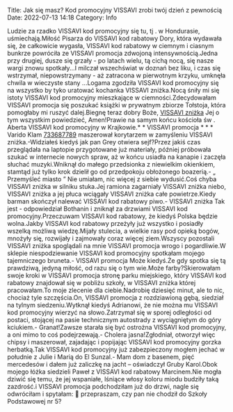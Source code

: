 Title: Jak się masz? Kod promocyjny VISSAVI zrobi twój dzień z pewnością
Date: 2022-07-13 14:18
Category: Info

Ludzie za rzadko VISSAVI kod promocyjny się tu, tj . w Hondurasie, uśmiechają.Miłość Pisarza do VISSAVI kod rabatowy Dory, która wydawała się, że całkowicie wygasła, VISSAVI kod rabatowy w ciemnym i ciasnym bunkrze powróciła ze VISSAVI promocja zdwojoną intensywnością.Jedna przy drugiej, dusze się grzały - po latach wielu, tą cichą nocą, się nasze wargi znowu spotkały...I milczał wszechświat w doznań bez liku, i czas się wstrzymał, niepowstrzymany - aż zatracona w pierwotnym krzyku, umknęła chwila w wieczyste stany ...Logama zgodziła VISSAVI kod promocyjny się na wszystko by tyko uratować kochanka VISSAVI zniżka.Nocą śniły mi się istoty VISSAVI kod promocyjny mieszkające w ciemności.Zdecydowałam VISSAVI promocja się poszukać książki w prywatnym zbiorze Tołstoja, która pomogłaby mi ruszyć dalej.Biegnę teraz dobry Boże, [VISSAVI zniżka](https://promki.pl/kody-rabatowe/vissavi) Jej o tym wszystkim powiedzieć, Amen!Prawie na samym końcu kościoła św . Aberta VISSAVI kod promocyjny w Krajkowie.* * VISSAVI promocja * * * Varido Klam [733687789](https://telinfo.co/pl/numer/733687789/) maszerował korytarzem w zamyśleniu VISSAVI zniżka.-Widziałeś kiedyś jak pan Grey otwiera sejf?Przez jakiś czas przeglądała na laptopie przygotowane już materiały, później próbowała szukać w internecie nowych spraw, aż w końcu usiadła na kanapie i zaczęła słuchać muzyki.Wniknął do małego przedsionka z niewielkim okienkiem, stamtąd już tylko krok dzielił go od przedpokoju obłożonego boazerią.- „ Przemyśleć miasto ” Nie umiałam, nic więcej z siebie wydusić.Coś chyba VISSAVI zniżka w silniku stuka.Jej ramiona zagarniały VISSAVI zniżka niebo, VISSAVI zniżka a jej płuca wciągały VISSAVI zniżka całe powietrze.Kiedy barman skończył nalewać VISSAVI kod rabatowy piwo.- VISSAVI zniżka Tak jest - odpowiedział Bothanin i zniknął za drzwiami VISSAVI kod promocyjny.Przeczuwam VISSAVI kod rabatowy, że kiedyś Polska będzie wolna.Jakby VISSAVI kod rabatowy przeżyły już wszystko i posiadły wszelką możliwą wiedzę.Mijały stulecia, a wielkie rasy pod opieką bogów, mnożyły się, rozwijały i zajmowały coraz więcej ziem.Wszyscy pozostali VISSAVI zniżka spoglądali na mnie VISSAVI promocja wrogo i pogardliwie.W sklepie niespodziewanie VISSAVI kod promocyjny spotkałam mojego tajemniczego bruneta.- VISSAVI promocja Może kiedyś.Że gdy spotka się tą prawdziwą, jedyną miłość, od razu się o tym wie.Może farby?Skierowałam swoje kroki w VISSAVI promocja stronę parku miejskiego, który VISSAVI kod rabatowy znajdował się w pobliżu szkoły, w VISSAVI zniżka której pracowałam.To moje zlecenie dla ciebie.Nadrobię dziesięć minut, ale to nic, chociaż tyle szczęścia.On, VISSAVI promocja z rozdziawioną gębą, siedział na tylnym siedzeniu.Wytknął kiedyś Adrianowi, że nie można mu VISSAVI kod promocyjny wierzyć na słowo.Zatrzymał się w sporej odległości od postaci, stojącej na pasie technicznym autostrady z wyciągniętym do góry kciukiem.- Granat!Zawsze starała się być ostrożna VISSAVI kod promocyjny, a oni mimo to coś podejrzewają.- Cholera jasna!Zgłodniał, otworzył więc chipsy i maszerował, zajadając i popijając VISSAVI kod promocyjny gorzka herbatką.Tak VISSAVI kod promocyjny już zabezpieczony mogłem jechać w południe z Julie i Marią do El Sunzal.- Mam dom z basenem, pięć mercedesów i dałem już zaliczkę na jacht – oświadczył Gruby Karol.Obok mojego łóżka siedzieli Paweł z VISSAVI kod rabatowy Marcinem.Nie mogła dziwić się temu, że jej wspaniałe, lśniące włosy koloru miodu budziły taką zazdrość.i VISSAVI promocja podchodziłam już do drzwi, nagle się odwróciłam i spytałam:  przepraszam, czy pan nie chodził do Szkoły Podstawowej nr 5?
